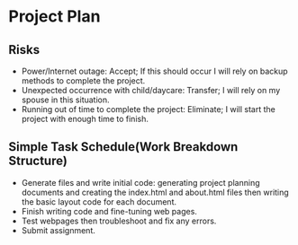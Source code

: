 # Project Plan
## Risks
- Power/Internet outage: Accept; If this should occur I will rely on backup methods to complete the project.
- Unexpected occurrence with child/daycare: Transfer; I will rely on my spouse in this situation.
- Running out of time to complete the project: Eliminate; I will start the project with enough time to finish.
## Simple Task Schedule(Work Breakdown Structure)
- Generate files and write initial code: generating project planning documents and creating the index.html and about.html files then writing the basic layout code for each document.
- Finish writing code and fine-tuning web pages.
- Test webpages then troubleshoot and fix any errors.
- Submit assignment.